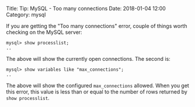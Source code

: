 Title: Tip: MySQL - Too many connections
Date: 2018-01-04 12:00
Category: mysql

If you are getting the "Too many connections" error, couple of things worth checking on the MySQL server:

```
mysql> show processlist;
..
```

The above will show the currently open connections. The second is:

```
mysql> show variables like "max_connections";
..
```
The above will show the configured `max_connections` allowed. When you get this error, this value is less than or equal to the 
number of rows returned by `show processlist`.
